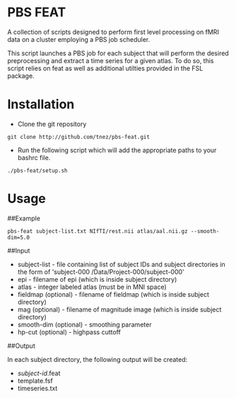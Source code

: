 PBS FEAT
==========

A collection of scripts designed to perform first level processing on
fMRI data on a cluster employing a PBS job scheduler.

This script launches a PBS job for each subject that will perform the
desired preprocessing and extract a time series for a given atlas. To
do so, this script relies on feat as well as additional utilties
provided in the FSL package.

# Installation #

- Clone the git repository

`git clone http://github.com/tnez/pbs-feat.git`

- Run the following script which will add the appropriate paths to
your bashrc file.

`./pbs-feat/setup.sh`

# Usage #

##Example

`pbs-feat subject-list.txt NIfTI/rest.nii atlas/aal.nii.gz --smooth-dim=5.0`

##Input

- subject-list - file containing list of subject IDs and subject
  directories in the form of 'subject-000
  /Data/Project-000/subject-000'
- epi - filename of epi (which is inside subject directory)
- atlas - integer labeled atlas (must be in MNI space)
- fieldmap (optional) - filename of fieldmap (which is inside subject
  directory)
- mag (optional) - filename of magnitude image (which is inside
  subject directory)
- smooth-dim (optional) - smoothing parameter
- hp-cut (optional) - highpass cuttoff

##Output

In each subject directory, the following output will be created:

- _subject-id_.feat
- template.fsf
- timeseries.txt

